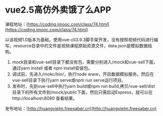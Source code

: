 # vue2.5高仿外卖饿了么APP
课程地址：[https://coding.imooc.com/class/74.html](https://coding.imooc.com/class/74.html)


以该视频1.0版本为基础，使用vue-cli3.9.3脚手架开发，没有按照视频代码进行编写。resource目录中的文件是视频课程原始资源文件，data.json是模拟数据结构。

1. mock目录和vue-sell目录下都没有包，需要分别进入/mock和vue-sell下面，通过yarn install 或者 npm install安装包。
2. 调试前，先进入/mokc/bin/，执行node www，开启数据模拟服务。然后在vue-sell目录下执行yarn serve或npm run serve运行项目。
3. 发布时，先到vue-sell中执行yarn build或npm run build,拷贝/vue-sell/dist目录下的所有文件到/mock/public下面，然后只需启动Express，就可以在 http://localhost:8080 查看结果。

发布地址：[http://huangyielm.freesaber.cn](http://huangyielm.freesaber.cn)
